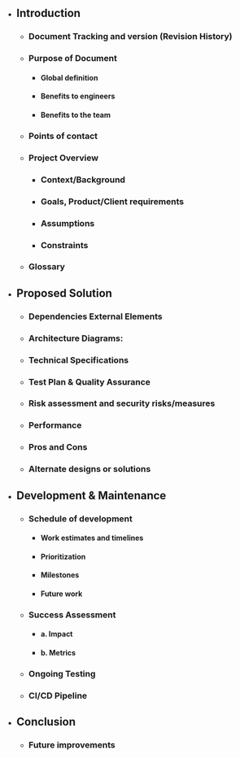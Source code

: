 - ## Introduction
    - ### Document Tracking and version (Revision History)
    - ### Purpose of Document
        - #### Global definition
        - #### Benefits to engineers
        - #### Benefits to the team
    - ### Points of contact
    - ### Project Overview
        - ### Context/Background
        - ### Goals, Product/Client requirements
        - ### Assumptions
        - ### Constraints
    - ### Glossary
- ## Proposed Solution
    - ### Dependencies External Elements
    - ### Architecture Diagrams:
    - ### Technical Specifications
    - ### Test Plan & Quality Assurance
    - ### Risk assessment and security risks/measures
    - ### Performance
    - ### Pros and Cons
    - ### Alternate designs or solutions
- ## Development & Maintenance
    - ### Schedule of development
      - #### Work estimates and timelines
      - #### Prioritization
      - #### Milestones
      - #### Future work
    - ### Success Assessment
        - #### a. Impact
        - #### b. Metrics
    - ### Ongoing Testing
    - ### CI/CD Pipeline
- ## Conclusion
    - ### Future improvements